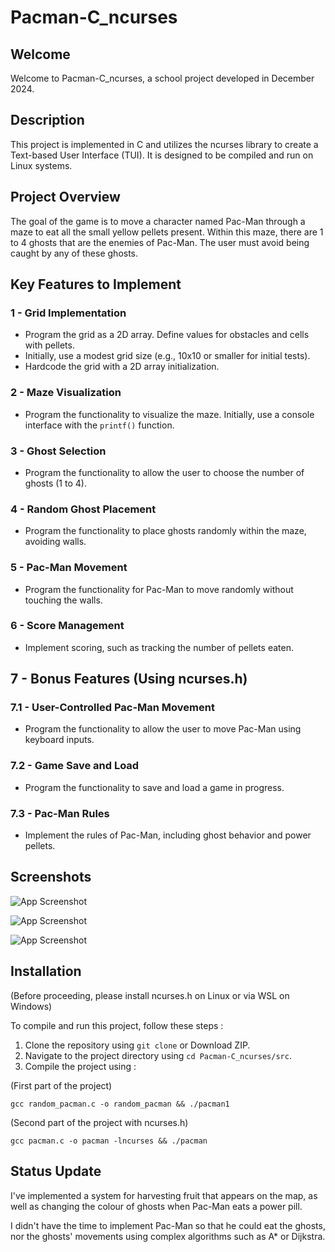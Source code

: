 
# Pacman-C_ncurses

## Welcome
Welcome to Pacman-C_ncurses, a school project developed in December 2024.

## Description
This project is implemented in C and utilizes the ncurses library to create a Text-based User Interface (TUI). It is designed to be compiled and run on Linux systems.

## Project Overview

The goal of the game is to move a character named Pac-Man through a maze to eat all the small yellow pellets present. Within this maze, there are 1 to 4 ghosts that are the enemies of Pac-Man. The user must avoid being caught by any of these ghosts.

## Key Features to Implement

### 1 - Grid Implementation
- Program the grid as a 2D array. Define values for obstacles and cells with pellets.
- Initially, use a modest grid size (e.g., 10x10 or smaller for initial tests).
- Hardcode the grid with a 2D array initialization.

### 2 - Maze Visualization
- Program the functionality to visualize the maze. Initially, use a console interface with the `printf()` function.

### 3 - Ghost Selection
- Program the functionality to allow the user to choose the number of ghosts (1 to 4).

### 4 - Random Ghost Placement
- Program the functionality to place ghosts randomly within the maze, avoiding walls.

### 5 - Pac-Man Movement
- Program the functionality for Pac-Man to move randomly without touching the walls.

### 6 - Score Management
- Implement scoring, such as tracking the number of pellets eaten.

## 7 - Bonus Features (Using ncurses.h)

### 7.1 -  User-Controlled Pac-Man Movement
- Program the functionality to allow the user to move Pac-Man using keyboard inputs.

### 7.2 - Game Save and Load
- Program the functionality to save and load a game in progress.

### 7.3 - Pac-Man Rules
- Implement the rules of Pac-Man, including ghost behavior and power pellets.

## Screenshots

![App Screenshot](https://i.ibb.co/GFM3mbK/image.png)

![App Screenshot](https://i.ibb.co/gwVbD32/image2.png)

![App Screenshot](https://i.ibb.co/x35bt6n/image3.png)

## Installation
(Before proceeding, please install ncurses.h on Linux or via WSL on Windows)

To compile and run this project, follow these steps :
1. Clone the repository using `git clone` or Download ZIP.
2. Navigate to the project directory using `cd Pacman-C_ncurses/src`.
3. Compile the project using :

(First part of the project)
```
gcc random_pacman.c -o random_pacman && ./pacman1
```

(Second part of the project with ncurses.h)
```
gcc pacman.c -o pacman -lncurses && ./pacman
```

## Status Update

I've implemented a system for harvesting fruit that appears on the map, as well as changing the colour of ghosts when Pac-Man eats a power pill.

I didn't have the time to implement Pac-Man so that he could eat the ghosts, nor the ghosts' movements using complex algorithms such as A* or Dijkstra.
